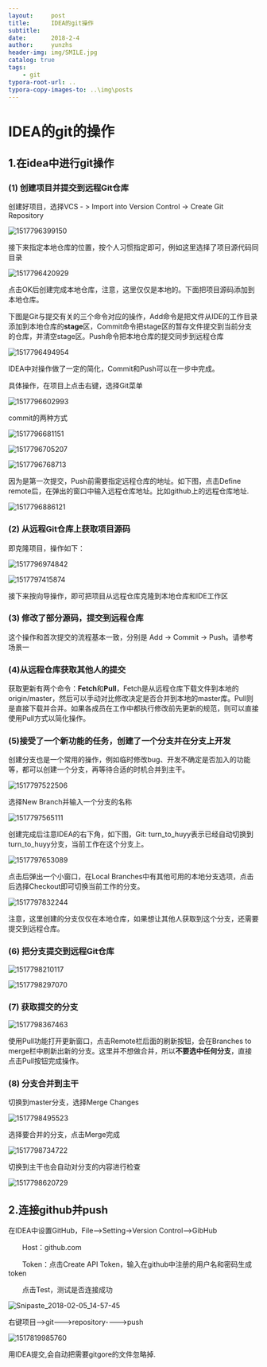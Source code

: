 ```yaml
---
layout:     post
title:      IDEA的git操作
subtitle:   
date:       2018-2-4
author:     yunzhs
header-img: img/SMILE.jpg
catalog: true
tags:
    - git
typora-root-url: ..
typora-copy-images-to: ..\img\posts
---
```


# IDEA的git的操作

## 1.在idea中进行git操作

### (1) 创建项目并提交到远程Git仓库

创建好项目，选择VCS - > Import into Version Control -> Create Git Repository

![1517796399150](/img/posts/1517796399150.png)

接下来指定本地仓库的位置，按个人习惯指定即可，例如这里选择了项目源代码同目录

![1517796420929](/img/posts/1517796420929.png)

点击OK后创建完成本地仓库，注意，这里仅仅是本地的。下面把项目源码添加到本地仓库。

下图是Git与提交有关的三个命令对应的操作，Add命令是把文件从IDE的工作目录添加到本地仓库的**stage**区，Commit命令把stage区的暂存文件提交到当前分支的仓库，并清空stage区。Push命令把本地仓库的提交同步到远程仓库

![1517796494954](/img/posts/1517796494954.png)

IDEA中对操作做了一定的简化，Commit和Push可以在一步中完成。

具体操作，在项目上点击右键，选择Git菜单

![1517796602993](/img/posts/1517796602993.png)

commit的两种方式

![1517796681151](/img/posts/1517796681151.png)

![1517796705207](/img/posts/1517796705207.png)

![1517796768713](/img/posts/1517796768713.png)

因为是第一次提交，Push前需要指定远程仓库的地址。如下图，点击Define remote后，在弹出的窗口中输入远程仓库地址。比如github上的远程仓库地址.

![1517796886121](/img/posts/1517796886121.png)



### (2) 从远程Git仓库上获取项目源码

即克隆项目，操作如下：

![1517796974842](/img/posts/1517796974842.png)

![1517797415874](/img/posts/1517797415874.png)

接下来按向导操作，即可把项目从远程仓库克隆到本地仓库和IDE工作区

### (3) 修改了部分源码，提交到远程仓库

这个操作和首次提交的流程基本一致，分别是 Add -> Commit -> Push。请参考场景一

### (4)从远程仓库获取其他人的提交

获取更新有两个命令：**Fetch**和**Pull**，Fetch是从远程仓库下载文件到本地的origin/master，然后可以手动对比修改决定是否合并到本地的master库。Pull则是直接下载并合并。如果各成员在工作中都执行修改前先更新的规范，则可以直接使用Pull方式以简化操作。

### (5)接受了一个新功能的任务，创建了一个分支并在分支上开发

创建分支也是一个常用的操作，例如临时修改bug、开发不确定是否加入的功能等，都可以创建一个分支，再等待合适的时机合并到主干。

![1517797522506](/img/posts/1517797522506.png)

选择New Branch并输入一个分支的名称

![1517797565111](/img/posts/1517797565111.png)

创建完成后注意IDEA的右下角，如下图，Git: turn_to_huyy表示已经自动切换到turn_to_huyy分支，当前工作在这个分支上。

![1517797653089](/img/posts/1517797653089.png)

点击后弹出一个小窗口，在Local Branches中有其他可用的本地分支选项，点击后选择Checkout即可切换当前工作的分支。

![1517797832244](/img/posts/1517797832244.png)

注意，这里创建的分支仅仅在本地仓库，如果想让其他人获取到这个分支，还需要提交到远程仓库。

### (6) 把分支提交到远程Git仓库

![1517798210117](/img/posts/1517798210117.png)

![1517798297070](/img/posts/1517798297070.png)

### (7) 获取提交的分支

![1517798367463](/img/posts/1517798367463.png)

使用Pull功能打开更新窗口，点击Remote栏后面的刷新按钮，会在Branches to merge栏中刷新出新的分支。这里并不想做合并，所以**不要选中任何分支**，直接点击Pull按钮完成操作。

### (8) 分支合并到主干

切换到master分支，选择Merge Changes

![1517798495523](/img/posts/1517798495523.png)

选择要合并的分支，点击Merge完成

![1517798734722](/img/posts/1517798734722.png)

切换到主干也会自动对分支的内容进行检查

![1517798620729](/img/posts/1517798620729.png)



## 2.连接github并push

在IDEA中设置GitHub，File-->Setting->Version Control-->GibHub

　　Host：github.com

　　Token：点击Create API Token，输入在github中注册的用户名和密码生成token

　　点击Test，测试是否连接成功

![Snipaste_2018-02-05_14-57-45](/img/posts/Snipaste_2018-02-05_14-57-45.png)



右键项目-->git--->repository---->push

![1517819985760](/img/posts/1517819985760.png)



用IDEA提交,会自动把需要gitgore的文件忽略掉.